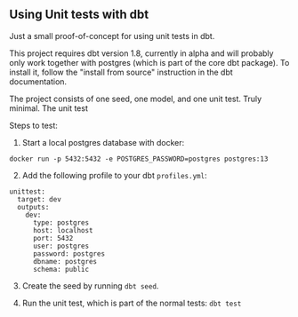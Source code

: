 ## Using Unit tests with dbt

Just a small proof-of-concept for using unit tests in dbt.

This project requires dbt version 1.8, currently in alpha and will probably only work together with postgres (which is part of the core dbt package). To install it, follow the "install from source" instruction in the dbt documentation.

The project consists of one seed, one model, and one unit test. Truly minimal. The unit test 

Steps to test:

1. Start a local postgres database with docker:

```
docker run -p 5432:5432 -e POSTGRES_PASSWORD=postgres postgres:13
```

2. Add the following profile to your dbt `profiles.yml`:

```
unittest:
  target: dev
  outputs:
    dev:
      type: postgres
      host: localhost
      port: 5432
      user: postgres
      password: postgres
      dbname: postgres
      schema: public
```

3. Create the seed by running `dbt seed`.

4. Run the unit test, which is part of the normal tests: `dbt test`

